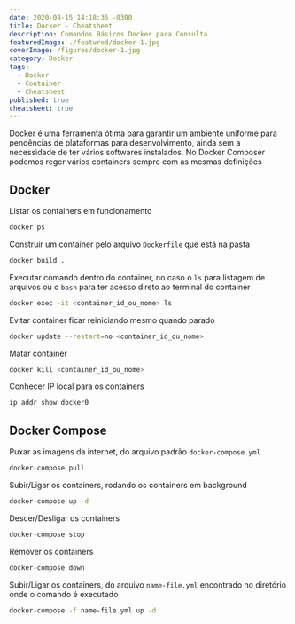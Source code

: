 ```yaml
---
date: 2020-08-15 14:18:35 -0300
title: Docker - Cheatsheet
description: Comandos Básicos Docker para Consulta
featuredImage: ./featured/docker-1.jpg
coverImage: /figures/docker-1.jpg
category: Docker
tags:
  - Docker
  - Container
  - Cheatsheet
published: true
cheatsheet: true
---
```


Docker é uma ferramenta ótima para garantir um ambiente uniforme para pendências de plataformas para desenvolvimento, ainda sem a necessidade de ter vários softwares instalados. No Docker Composer podemos reger vários containers sempre com as mesmas definições

## Docker

Listar os containers em funcionamento

```bash
docker ps
```

Construir um container pelo arquivo `Dockerfile` que está na pasta

```bash
docker build .
```

Executar comando dentro do container, no caso o `ls` para listagem de arquivos ou o `bash` para ter acesso direto ao terminal do container

```bash
docker exec -it <container_id_ou_nome> ls
```

Evitar container ficar reiniciando mesmo quando parado

```bash
docker update --restart=no <container_id_ou_nome>
```

Matar container

```bash
docker kill <container_id_ou_nome>
```

Conhecer IP local para os containers

```bash
ip addr show docker0
```

## Docker Compose

Puxar as imagens da internet, do arquivo padrão `docker-compose.yml`

```bash
docker-compose pull
```

Subir/Ligar os containers, rodando os containers em background

```bash
docker-compose up -d
```

Descer/Desligar os containers

```bash
docker-compose stop
```

Remover os containers

```bash
docker-compose down
```

Subir/Ligar os containers, do arquivo `name-file.yml` encontrado no diretório onde o comando é executado

```bash
docker-compose -f name-file.yml up -d
```
